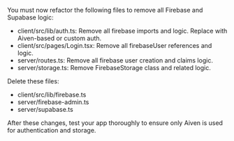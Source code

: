 You must now refactor the following files to remove all Firebase and Supabase logic:

- client/src/lib/auth.ts: Remove all firebase imports and logic. Replace with Aiven-based or custom auth.
- client/src/pages/Login.tsx: Remove all firebaseUser references and logic.
- server/routes.ts: Remove all firebase user creation and claims logic.
- server/storage.ts: Remove FirebaseStorage class and related logic.

Delete these files:
- client/src/lib/firebase.ts
- server/firebase-admin.ts
- server/supabase.ts

After these changes, test your app thoroughly to ensure only Aiven is used for authentication and storage.
